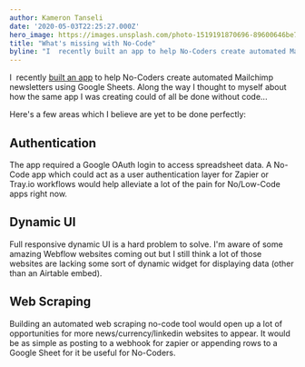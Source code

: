 ```yaml
---
author: Kameron Tanseli
date: '2020-05-03T22:25:27.000Z'
hero_image: https://images.unsplash.com/photo-1519191870696-89600646be7b?ixlib=rb-1.2.1&q=80&fm=jpg&crop=entropy&cs=tinysrgb&w=2000&fit=max&ixid=eyJhcHBfaWQiOjExNzczfQ
title: "What's missing with No-Code"
byline: "I  recently built an app to help No-Coders create automated Mailchimp newsletters using Google Sheets. Along the way I thought to myself about how the same app I was creating could of all be done without code..."
---
```


I  recently [built an app](https://gsheet2mail.com) to help No-Coders create automated Mailchimp newsletters using Google Sheets. Along the way I thought to myself about how the same app I was creating could of all be done without code...

Here's a few areas which I believe are yet to be done perfectly:

## Authentication

The app required a Google OAuth login to access spreadsheet data. A No-Code app which could act as a user authentication layer for Zapier or Tray.io workflows would help alleviate a lot of the pain for No/Low-Code apps right now.

## Dynamic UI

Full responsive dynamic UI is a hard problem to solve. I'm aware of some amazing Webflow websites coming out but I still think a lot of those websites are lacking some sort of dynamic widget for displaying data (other than an Airtable embed).

## Web Scraping

Building an automated web scraping no-code tool would open up a lot of opportunities for more news/currency/linkedin websites to appear. It would be as simple as posting to a webhook for zapier or appending rows to a Google Sheet for it be useful for No-Coders.